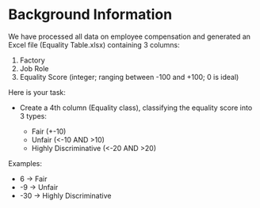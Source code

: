# Background Information

We have processed all data on employee compensation and generated an Excel file (Equality Table.xlsx) containing 3 columns:

1. Factory
2. Job Role
3. Equality Score (integer; ranging between -100 and +100; 0 is ideal)

Here is your task:

- Create a 4th column (Equality class), classifying the equality score into 3 types:

    - Fair (+-10)
    - Unfair (<-10 AND >10)
    - Highly Discriminative (<-20 AND >20)

Examples:

- 6 → Fair
- -9 → Unfair
- -30 → Highly Discriminative